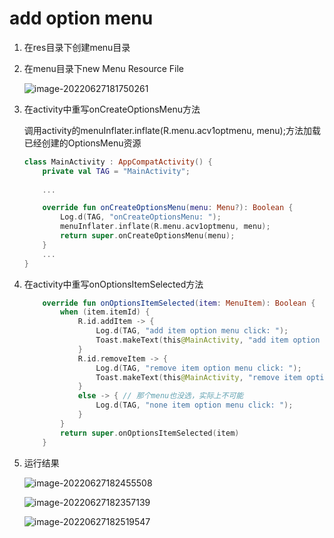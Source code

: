 # add option menu

1. 在res目录下创建menu目录

2. 在menu目录下new Menu Resource File

   ![image-20220627181750261](D:\github\knowhow\android_studio\android_native\activity\003optionMenu.assets\image-20220627181750261.png)

3. 在activity中重写onCreateOptionsMenu方法

   调用activity的menuInflater.inflate(R.menu.acv1optmenu, menu);方法加载已经创建的OptionsMenu资源

   ```kotlin
   class MainActivity : AppCompatActivity() {
       private val TAG = "MainActivity";
       
       ...
   
       override fun onCreateOptionsMenu(menu: Menu?): Boolean {
           Log.d(TAG, "onCreateOptionsMenu: ");
           menuInflater.inflate(R.menu.acv1optmenu, menu);
           return super.onCreateOptionsMenu(menu);
       }
       ...
   }
   ```

4. 在activity中重写onOptionsItemSelected方法

   ```kotlin
       override fun onOptionsItemSelected(item: MenuItem): Boolean {
           when (item.itemId) {
               R.id.addItem -> {
                   Log.d(TAG, "add item option menu click: ");
                   Toast.makeText(this@MainActivity, "add item option menu click:", Toast.LENGTH_SHORT).show()
               }
               R.id.removeItem -> {
                   Log.d(TAG, "remove item option menu click: ");
                   Toast.makeText(this@MainActivity, "remove item option menu click:", Toast.LENGTH_SHORT).show()
               }
               else -> { // 那个menu也没选，实际上不可能
                   Log.d(TAG, "none item option menu click: ");
               }
           }
           return super.onOptionsItemSelected(item)
       }
   ```

5. 运行结果

   ![image-20220627182455508](D:\github\knowhow\android_studio\android_native\activity\003optionMenu.assets\image-20220627182455508.png)

   ![image-20220627182357139](D:\github\knowhow\android_studio\android_native\activity\003optionMenu.assets\image-20220627182357139.png)

   ![image-20220627182519547](D:\github\knowhow\android_studio\android_native\activity\003optionMenu.assets\image-20220627182519547.png)